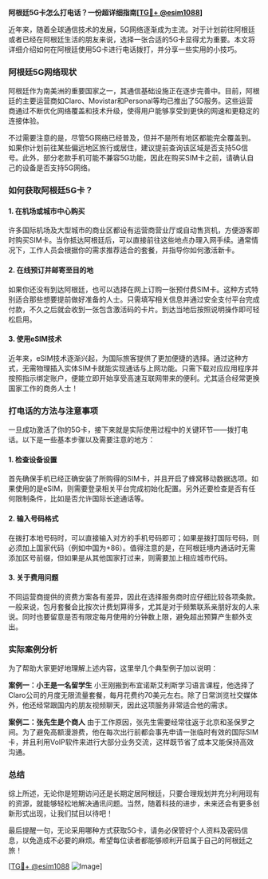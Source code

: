 **阿根廷5G卡怎么打电话？一份超详细指南[[TG💪+ @esim1088](https://t.me/s/esim1088)]**

近年来，随着全球通信技术的发展，5G网络逐渐成为主流。对于计划前往阿根廷或者已经在阿根廷生活的朋友来说，选择一张合适的5G卡显得尤为重要。本文将详细介绍如何在阿根廷使用5G卡进行电话拨打，并分享一些实用的小技巧。

### 阿根廷5G网络现状

阿根廷作为南美洲的重要国家之一，其通信基础设施正在逐步完善中。目前，阿根廷的主要运营商如Claro、Movistar和Personal等均已推出了5G服务。这些运营商通过不断优化网络覆盖和技术升级，使得用户能够享受到更快的网速和更稳定的连接体验。

不过需要注意的是，尽管5G网络已经普及，但并不是所有地区都能完全覆盖到。如果你计划前往某些偏远地区旅行或居住，建议提前查询该区域是否支持5G信号。此外，部分老款手机可能不兼容5G功能，因此在购买SIM卡之前，请确认自己的设备是否支持5G网络。

### 如何获取阿根廷5G卡？

#### 1. 在机场或城市中心购买

许多国际机场及大型城市的商业区都设有运营商营业厅或自动售货机，方便游客即时购买SIM卡。当你抵达阿根廷后，可以直接前往这些地点办理入网手续。通常情况下，工作人员会根据你的需求推荐适合的套餐，并指导你如何激活新卡。

#### 2. 在线预订并邮寄至目的地

如果你还没有到达阿根廷，也可以选择在网上订购一张预付费SIM卡。这种方式特别适合那些想要提前做好准备的人士。只需填写相关信息并通过安全支付平台完成付款，不久之后就会收到一张包含激活码的卡片。到达当地后按照说明操作即可轻松启用。

#### 3. 使用eSIM技术

近年来，eSIM技术逐渐兴起，为国际旅客提供了更加便捷的选择。通过这种方式，无需物理插入实体SIM卡就能实现通话与上网功能。只需下载对应应用程序并按照指示绑定账户，便能立即开始享受高速互联网带来的便利。尤其适合经常更换国家工作的商务人士！

### 打电话的方法与注意事项

一旦成功激活了你的5G卡，接下来就是实际使用过程中的关键环节——拨打电话。以下是一些基本步骤以及需要注意的地方：

#### 1. 检查设备设置

首先确保手机已经正确安装了所购得的SIM卡，并且开启了蜂窝移动数据选项。如果使用的是eSIM，则需要登录相关平台完成初始化配置。另外还要检查是否有任何限制条件，比如是否允许国际长途通话等。

#### 2. 输入号码格式

在拨打本地号码时，可以直接输入对方的手机号码即可；如果是拨打国际号码，则必须加上国家代码（例如中国为+86）。值得注意的是，在阿根廷境内通话时无需添加区号前缀，但如果是从其他国家打过来，则需要加上相应城市代码。

#### 3. 关于费用问题

不同运营商提供的资费方案各有差异，因此在选择服务商时应仔细比较各项条款。一般来说，包月套餐会比按次计费划算得多，尤其是对于频繁联系亲朋好友的人来说。同时也要留意是否有限定每月使用的分钟数上限，避免超出预算产生额外支出。

### 实际案例分析

为了帮助大家更好地理解上述内容，这里举几个典型例子加以说明：

**案例一：小王是一名留学生**
小王刚搬到布宜诺斯艾利斯学习语言课程，他选择了Claro公司的月度无限流量套餐，每月花费约70美元左右。除了日常浏览社交媒体外，他还经常跟国内的朋友视频聊天，因此这项服务非常适合他的需求。

**案例二：张先生是个商人**
由于工作原因，张先生需要经常往返于北京和圣保罗之间。为了避免高额漫游费，他在每次出行前都会事先申请一张临时有效的国际SIM卡，并且利用VoIP软件来进行大部分业务交流，这样既节省了成本又能保持高效沟通。

### 总结

综上所述，无论你是短期访问还是长期定居阿根廷，只要合理规划并充分利用现有的资源，就能够轻松地解决通讯问题。当然，随着科技的进步，未来还会有更多创新形式出现，让我们拭目以待吧！

最后提醒一句，无论采用哪种方式获取5G卡，请务必保管好个人资料及密码信息，以免造成不必要的麻烦。希望每位读者都能够顺利开启属于自己的阿根廷之旅！

[[TG💪+ @esim1088](https://t.me/s/esim1088) ![Image](https://i.postimg.cc/4NQfJmqS/Snipaste-2025-05-13-00-14-12.png)]
